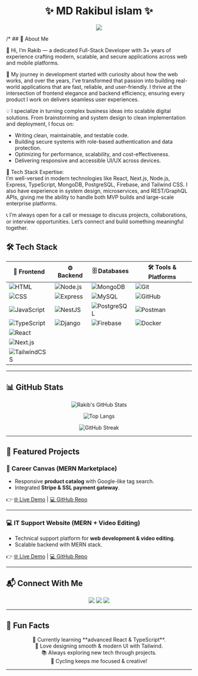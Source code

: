 <h1 align="center">  
✨ MD Rakibul islam ✨  
</h1>  

<p align="center">  
  <img src="https://readme-typing-svg.herokuapp.com?size=28&duration=4000&color=00FFAA&center=true&vCenter=true&width=550&lines=🚀+Full+Stack+Developer;+MERN+%7C+React.js+next.js+%7C+nest.js+express.js;🛠️+Clean+Code+%7C+Scalable+Apps;📚+Always+Learning+New+Tech!" />  
</p>  
/*
## 🎨 About Me  

👋 Hi, I’m Rakib — a dedicated Full-Stack Developer with 3+ years of experience 
crafting modern, scalable, and secure applications across web and mobile platforms.  

🚀 My journey in development started with curiosity about how the web works, 
and over the years, I’ve transformed that passion into building real-world 
applications that are fast, reliable, and user-friendly. 
I thrive at the intersection of frontend elegance and backend efficiency, 
ensuring every product I work on delivers seamless user experiences.  

💡 I specialize in turning complex business ideas into scalable digital solutions. 
From brainstorming and system design to clean implementation and deployment, I focus on:  
- Writing clean, maintainable, and testable code.  
- Building secure systems with role-based authentication and data protection.  
- Optimizing for performance, scalability, and cost-effectiveness.  
- Delivering responsive and accessible UI/UX across devices.  

🔨 Tech Stack Expertise:  
I’m well-versed in modern technologies like React, Next.js, Node.js, Express, 
TypeScript, MongoDB, PostgreSQL, Firebase, and Tailwind CSS. 
I also have experience in system design, microservices, and REST/GraphQL APIs, 
giving me the ability to handle both MVP builds and large-scale enterprise platforms.  

📞 I’m always open for a call or message to discuss projects, 
collaborations, or interview opportunities. 
Let’s connect and build something meaningful together.  



## 🛠️ Tech Stack  

<div align="center">  

| 🎨 Frontend | ⚙️ Backend | 🗄️ Databases | 🛠️ Tools & Platforms |
|-------------|------------|--------------|----------------------|
| ![HTML](https://img.shields.io/badge/HTML-FF5733?style=for-the-badge&logo=html5&logoColor=white) | ![Node.js](https://img.shields.io/badge/Node.js-339933?style=for-the-badge&logo=node.js&logoColor=white) | ![MongoDB](https://img.shields.io/badge/MongoDB-4DB33D?style=for-the-badge&logo=mongodb&logoColor=white) | ![Git](https://img.shields.io/badge/Git-F14E32?style=for-the-badge&logo=git&logoColor=white) |
| ![CSS](https://img.shields.io/badge/CSS-1572B6?style=for-the-badge&logo=css3&logoColor=white) | ![Express](https://img.shields.io/badge/Express-000000?style=for-the-badge&logo=express&logoColor=white) | ![MySQL](https://img.shields.io/badge/MySQL-00758F?style=for-the-badge&logo=mysql&logoColor=white) | ![GitHub](https://img.shields.io/badge/GitHub-181717?style=for-the-badge&logo=github&logoColor=white) |
| ![JavaScript](https://img.shields.io/badge/JavaScript-F7E018?style=for-the-badge&logo=javascript&logoColor=black) | ![NestJS](https://img.shields.io/badge/NestJS-E0234E?style=for-the-badge&logo=nestjs&logoColor=white) | ![PostgreSQL](https://img.shields.io/badge/PostgreSQL-316192?style=for-the-badge&logo=postgresql&logoColor=white) | ![Postman](https://img.shields.io/badge/Postman-FF6C37?style=for-the-badge&logo=postman&logoColor=white) |
| ![TypeScript](https://img.shields.io/badge/TypeScript-2F74C0?style=for-the-badge&logo=typescript&logoColor=white) | ![Django](https://img.shields.io/badge/Django-092E20?style=for-the-badge&logo=django&logoColor=white) | ![Firebase](https://img.shields.io/badge/Firebase-FFCA28?style=for-the-badge&logo=firebase&logoColor=black) | ![Docker](https://img.shields.io/badge/Docker-0db7ed?style=for-the-badge&logo=docker&logoColor=white) |
| ![React](https://img.shields.io/badge/React-00D8FF?style=for-the-badge&logo=react&logoColor=black) |  |  |  |
| ![Next.js](https://img.shields.io/badge/Next.js-000000?style=for-the-badge&logo=nextdotjs&logoColor=white) |  |  |  |
| ![TailwindCSS](https://img.shields.io/badge/Tailwind-38B2AC?style=for-the-badge&logo=tailwindcss&logoColor=white) |  |  |  |

</div>  


---

## 📊 GitHub Stats  

<div align="center">  

![Rakib's GitHub Stats](https://github-readme-stats.vercel.app/api?username=RakibHassanSoft&show_icons=true&theme=radical&count_private=true)  

![Top Langs](https://github-readme-stats.vercel.app/api/top-langs/?username=RakibHassanSoft&layout=compact&theme=tokyonight)  

![GitHub Streak](https://github-readme-streak-stats.herokuapp.com?user=RakibHassanSoft&theme=highcontrast)  

</div>  

---

## 🚀 Featured Projects  

### 🎨 Career Canvas (MERN Marketplace)  
- Responsive **product catalog** with Google-like tag search.  
- Integrated **Stripe & SSL payment gateway**.  

👉 [🌐 Live Demo](https://career-canvas365.netlify.app/) | [💻 GitHub Repo](https://github.com/RakibHassanSoft/career-canvas-client.git)  

---

### 💻 IT Support Website (MERN + Video Editing)  
- Technical support platform for **web development & video editing**.  
- Scalable backend with MERN stack.  

👉 [🌐 Live Demo](https://fastestcreators.com/) | [💻 GitHub Repo](https://github.com/RakibHassanSoft/fastestCreators-client)  

---

## 📬 Connect With Me  

<p align="center">  
  <a href="mailto:rakibulhass@gmail.com"><img src="https://img.shields.io/badge/Email-D14836?style=for-the-badge&logo=gmail&logoColor=white"/></a>  
  <a href="https://www.linkedin.com/in/md-rakibul-islam-900203324/"><img src="https://img.shields.io/badge/LinkedIn-0A66C2?style=for-the-badge&logo=linkedin&logoColor=white"/></a>  
  <a href="https://github.com/RakibHassanSoft"><img src="https://img.shields.io/badge/GitHub-181717?style=for-the-badge&logo=github&logoColor=white"/></a>  
</p>  

---

## 🎯 Fun Facts  

<p align="center">  
🌱 Currently learning **advanced React & TypeScript**. <br/>  
🎨 Love designing smooth & modern UI with Tailwind. <br/>  
📚 Always exploring new tech through projects. <br/>  
🚴 Cycling keeps me focused & creative!  
</p>  

---
